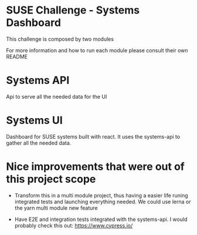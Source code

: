 # SUSE Challenge - Systems Dashboard

This challenge is composed by two modules

For more information and how to run each module please consult their own README


# Systems API

Api to serve all the needed data for the UI


# Systems UI

Dashboard for SUSE systems built with react. It uses the systems-api to gather all the needed data.


# Nice improvements that were out of this project scope

* Transform this in a multi module project, thus having a easier life runing integrated tests and launching everything needed.
 We could use lerna or the yarn multi module new feature

* Have E2E and integration tests integrated with the systems-api. I would probably check this out: https://www.cypress.io/
